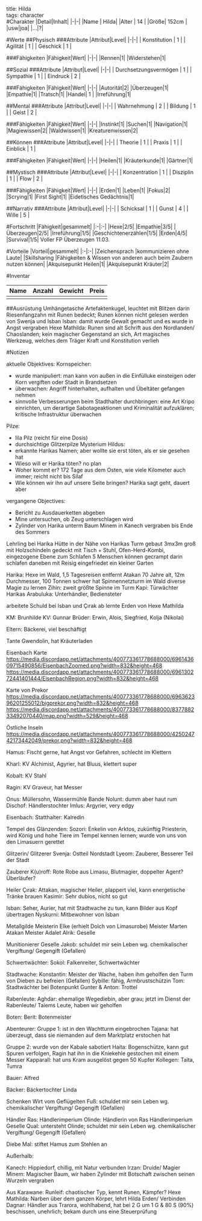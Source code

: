 title: Hilda  
tags: character  
#Charakter
|Detail|Inhalt|
|-|-|
|Name | Hilda|
|Alter | 14 |
|Größe| 152cm |
|usw|joa|
|...|?|

#Werte
##Physisch
###Attribute
|Attribut|Level|
|-|-|
| Konstitution | 1 |
| Agilität | 1 |
| Geschick | 1 |

###Fähigkeiten
|Fähigkeit|Wert|
|-|-|
|Rennen|1|
|Widerstehen|1|


##Sozial
###Attribute 
|Attribut|Level|
|-|-|
| Durchsetzungsvermögen | 1 |
| Sympathie | 1 |
| Eindruck | 2 |

###Fähigkeiten
|Fähigkeit|Wert|
|-|-|
|Autorität|2|
|Überzeugen|1|
|Empathie|1|
|Tratsch|1|
|Handel| 1 |
|Irreführung|1|


##Mental
###Attribute 
|Attribut|Level|
|-|-|
| Wahrnehmung | 2 |
| Bildung | 1 |
| Geist | 2 |

###Fähigkeiten
|Fähigkeit|Wert|
|-|-|
|Instinkt|1|
|Suchen|1|
|Navigation|1|
|Magiewissen|2|
|Waldwissen|1|
|Kreaturenwissen|2|


##Können
###Attribute 
|Attribut|Level|
|-|-|
| Theorie | 1 |
| Praxis | 1 |
| Einblick | 1 |

###Fähigkeiten
|Fähigkeit|Wert|
|-|-|
|Heilen|1|
|Kräuterkunde|1|
|Gärtner|1|


##Mystisch
###Attribute 
|Attribut|Level|
|-|-|
| Konzentration | 1 |
| Disziplin | 1 |
| Flow | 2 |

###Fähigkeiten
|Fähigkeit|Wert|
|-|-|
|Erden|1|
|Leben|1|
|Fokus|2|
|Scrying|1|
|First Sight|1|
|Eidetisches Gedächtnis|1|


##Narrativ
###Attribute 
|Attribut|Level|
|-|-|
| Schicksal | 1 |
| Gunst | 4 |
| Wille | 5 |


#Fortschritt
|Fähigkeit|gesammelt|
|:-|:-|
|Hexe|2/5|
|Empathie|3/5|
|Überzeugen|2/5|
|Irreführung|1/5|
|Geschichtenerzählen|1/5|
|Erden|4/5|
|Survival|1/5|
Voller FP Überzeugen 11.03.

#Vorteile
|Vorteil|gesammelt|
|:-|:-|
|Zeichensprach |kommunizieren ohne Laute|
|Skillsharing |Fähigkeiten & Wissen von anderen auch beim Zaubern nutzen können|
|Akquisepunkt Heilen|1|
|Akquisepunkt Kräuter|2|


#Inventar

|Name|Anzahl|Gewicht|Preis|
|---|---|---|---|
|||||

##Ausrüstung
Umhängetasche
Artefaktenkugel, leuchtet mit Blitzen darin
Riesenfangzahn mit Runen bedeckt;
     Runen können nicht gelesen werden von Swenja und Isban
     Isban: damit wurde Gewalt gemacht und es wurde in Angst vergraben
     Hexe Mathilda: Runen sind alt Schrift aus den Nordlanden/ Chaoslanden; kein magischer Gegenstand an sich, Art magisches Werkzeug, welches dem Träger Kraft und Konstitution verlieh


#Notizen

aktuelle Objektives:
Kornspeicher:
- wurde manipuliert: man kann von außen in die Einfülluke einsteigen oder Korn vergiften oder Stadt in Brandsetzen
- überwachen: Angriff hinterhalten, aufhalten und Übeltäter gefangen nehmen
- sinnvolle Verbesserungen beim Stadthalter durchbringen: eine Art Kripo einrichten, um derartige Sabotageaktionen und Kriminalität aufzuklären; kritische Infrastruktur überwachen

Pilze:
- lila Pilz (reicht für eine Dosis)
- durchsichtige Glitzerpilze
Mysterium Hildus: 
- erkannte Harikas Namen; aber wollte sie erst töten, als er sie gesehen hat
- Wieso will er Harika töten? no plan
- Woher kommt er? 172 Tage aus dem Osten, wie viele Kilometer auch immer; reicht nicht bis Silaf
- Wie können wir ihn auf unsere Seite bringen? Harika sagt geht, dauert aber


vergangene Objectives:
- Bericht zu Ausdauerketten abgeben
- Mine untersuchen, ob Zeug unterschlagen wird
- Zylinder von Harika unterm Baum Minem in Kanech vergraben bis Ende des Sommers



Lehrling bei Harika
Hütte in der Nähe von Harikas Turm gebaut
     3mx3m groß
     mit Holzschindeln gedeckt
     mit Tisch + Stuhl, Ofen-Herd-Kombi, eingezogene Ebene zum Schlafen
     5 Menschen können gecrampt darin schlafen
     daneben mit Reisig eingefriedet ein kleiner Garten

Harika: 
Hexe im Wald, 1,5 Tagesreisen entfernt 
Atakan 70 Jahre alt, 12m Durchmesser, 100 Tonnen schwer
hat Spinnennetzturm im Wald
diverse Magie zu lernen
      Zihin: zweit größte Spinne im Turm
      Kapi: Türwächter Harikas
      Arabuluka: Unterhändler, Bediensteter


arbeitete Schuld bei Isban und Çırak ab
lernte Erden von Hexe Mathilda




KM: Brunhilde
KV: Gunnar
Brüder: Erwin, Alois, Siegfried, Kolja (Nikolai)

Eltern: Bäckerei, viel beschäftigt

Tante Gwendolin, hat Kräuterladen


Eisenbach Karte
https://media.discordapp.net/attachments/400773361778688000/696143609715490856/EisenbachZoomed.png?width=832&height=468
https://media.discordapp.net/attachments/400773361778688000/696130272441401444/EisenbachRegion.png?width=832&height=468


Karte von Prekor
https://media.discordapp.net/attachments/400773361778688000/696362396201255012/bigprekor.png?width=832&height=468
https://media.discordapp.net/attachments/400773361778688000/837788233492070440/map.png?width=529&height=468

Östliche Inseln
https://media.discordapp.net/attachments/400773361778688000/425024742173442049/prekor.png?width=832&height=468




Hamus: 
Fischt gerne, 
hat Angst vor Gefahren, 
schlecht im Klettern

Kharl: 
KV Alchimist, 
Agyrier, 
hat Bluus, 
klettert super

Kobalt: 
KV Stahl

Ragin: 
KV Graveur, hat Messer



Onus: Müllersohn, Wassermühle
Bande
Nolunt: dumm aber haut rum
Dischof: Händlerstochter
Imlus: Argyrier, very edgy



Eisenbach:
Statthalter: Kalredin


Tempel des Glänzenden:
Sozori: Enkelin von Arktos, zukünftig Priesterin, wird König und hohe Tiere im Tempel kennen lernen; wurde von uns von den Limasuern gerettet


Glitzerin/ Glitzerer
Svenja: Ostteil Nordstadt
Lyeom: Zauberer, Besserer Teil der Stadt


Zauberer
K(u)roff: Rote Robe aus Limasu, Blutmagier, doppelter Agent? Überläufer?


Heiler
Çırak: Attakan, magischer Heiler, plappert viel, kann energetische Tränke brauen
Kasimir: Sehr dubios, nicht so gut


Isban: Seher, Aurier, hat mit Stadtwache zu tun, kann Bilder aus Kopf übertragen
Nyskurni: Mitbewohner von Isban


Metallgilde
Meisterin Elke (erhielt Dolch von Limasurobe) 
Meister Marten 
Atakan Meister Adalet
Alrik: Geselle


Munitionierer
Geselle Jakob: schuldet mir sein Leben wg. chemikalischer Vergiftung/ Gegengift (Gefallen)


Schwertwächter:
Sokol: Falkenreiter, Schwertwächter

Stadtwache:
Konstantin: Meister der Wache, haben ihm geholfen den Turm von Dieben zu befreien (Gefallen)
Sybille: fähig, Armbrustschützin
Tom: Stadtwächter bei Botenpunkt
Gunter & Anton: Trottel


Rabenleute:
Aghdar: ehemalige Wegediebin, aber grau; jetzt im Dienst der Rabenleute/ Taiems Leute, haben wir geholfen


Boten:
Berit: Botenmeister

Abenteurer:
Gruppe 1: ist in den Wachtturm eingebrochen
Tajana: hat überzeugt, dass sie niemanden auf dem Marktplatz erstochen hat

Gruppe 2: wurde von der Kabale sabotiert
Haita: Bogenschütze, kann gut Spuren verfolgen, Ragin hat ihn in die Kniekehle gestochen mit einem Messer
Kapparall: hat uns Kram ausgelöst gegen 50 Kupfer
Kollegen: Taita, Tumra

Bauer:
Alfred

Bäcker:
Bäckertochter Linda


Schenken
Wirt vom Geflügelten Fuß: schuldet mir sein Leben wg. chemikalischer Vergiftung/ Gegengift (Gefallen)


Händler
Ras: Händlerimperium 
Olinde: Händlerin von Ras Händlerimperium
Geselle Qual: untersteht Olinde; schuldet mir sein Leben wg. chemikalischer Vergiftung/ Gegengift (Gefallen)


Diebe
Mal: stiftet Hamus zum Stehlen an


Außerhalb:

Kanech: Hippiedorf, chillig, mit Natur verbunden
Irzan: Druide/ Magier
Minem: Magischer Baum, wir haben Zylinder mit Botschaft zwischen seinen Wurzeln vergraben

Aus Karawane:
Runleif: chaotischer Typ, kennt Runen, Kämpfer?
Hexe Mathilda: Narben über dem ganzen Körper, lehrt Hilda Erden/ Verbinden
Dagnar: Händler aus Trarora, wohlhabend, hat bei 2 G um 1 G & 80 S (90%) beschissen, unehrlich; bekam durch uns eine Steuerprüfung


